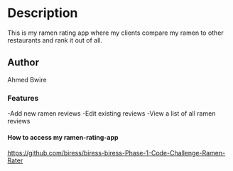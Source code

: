 # Description
This is my ramen rating app where my clients compare my ramen to other restaurants and rank it out of all.

## Author 
Ahmed Bwire 

### Features
-Add new ramen reviews
-Edit existing reviews
-View a list of all ramen reviews

#### How to access my ramen-rating-app
https://github.com/biress/biress-biress-Phase-1-Code-Challenge-Ramen-Rater